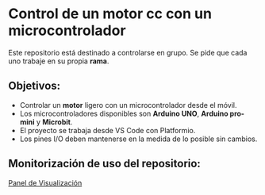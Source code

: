 # Control de un motor cc con un microcontrolador
Este repositorio está destinado a controlarse en grupo. Se pide que cada uno trabaje en su propia **rama**.
## Objetivos:
- Controlar un **motor** ligero con un microcontrolador desde el móvil.
- Los microcontroladores disponibles son **Arduino UNO**, **Arduino pro-mini** y **Microbit**.
- El proyecto se trabaja desde VS Code con Platformio.
- Los pines I/O deben mantenerse en la medida de lo posible sin cambios.
  
## Monitorización de uso del repositorio:

[Panel de Visualización](https://drancope.github.io/ontrol-de-motor-3ESO-2023/embed.html)